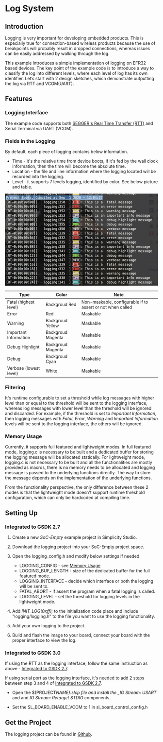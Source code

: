 # Log System

## Introduction

Logging is very important for developing embedded products. This is especially true for connection-based wireless products because the use of breakpoints will probably result in dropped connections, whereas issues can be easily addressed by walking through the log.

This example introduces a simple implementation of logging on EFR32 based devices. The key point of the example code is to introduce a way to classify the log into different levels, where each level of log has its own identifier. Let’s start with 2 design sketches, which demonstrate outputting the log via RTT and VCOM(UART).

## Features

### Logging Interface

The example code supports both [SEGGER's Real Time Transfer (RTT)](https://www.segger.com/products/debug-probes/j-link/technology/about-real-time-transfer/) and Serial Terminal via UART (VCOM).

### Fields in the Logging

By default, each piece of logging contains below information.

- Time - it's the relative time from device boots, if it's fed by the wall clock information, then the time will become the absolute time.
- Location - the file and line information where the logging located will be recorded into the logging.
- Level - it supports 7 levels logging, identified by color. See below picture and table.

![Demo Screenshot](./doc/images/demo_screenshot.jpg)

| Type                   | Color             | Note                                                       |
| ---------------------- | ----------------- | ---------------------------------------------------------- |
| Fatal (highest level)  | Backgroud Red     | Non-maskable, configurable if to assert or not when called |
| Error                  | Red               | Maskable                                                   |
| Warning                | Backgroud Yellow  | Maskable                                                   |
| Important Information  | Backgroud Magenta | Maskable                                                   |
| Debug Highlight        | Backgroud Magenta | Maskable                                                   |
| Debug                  | Backgroud Cyan    | Maskable                                                   |
| Verbose (lowest level) | White             | Maskable                                                   |

### Filtering

It's runtime configurable to set a threshold while log messages with higher level than or equal to the threshold will be sent to the logging interface, whereas log messages with lower level than the threshold will be ignored and discarded. For example, if the threshold is set to _Important Information_, then logging messages with _Fatal_, _Error_, _Warning_ and _Important Information_ levels will be sent to the logging interface, the others will be ignored.

### Memory Usage

Currently, it supports full featured and lightweight modes. In full featured mode, logging.c is necessary to be built and a dedicated buffer for storing the logging message will be allocated statically. For lightweight mode, logging.c is not necessary to be built and all the functionalities are mostly provided as macros, there is no memory needs to be allocated and logging message is passed to the underlying functions directly. The way to store the message depends on the implementation of the underlying functions.

From the functionality perspective, the only difference between these 2 modes is that the lightweight mode doesn't support runtime threshold configuration, which can only be hardcoded at compiling time.

## Setting Up

### Integrated to GSDK 2.7

1. Create a new _SoC-Empty_ example project in Simplicity Studio.

2. Download the logging project into your SoC-Empty project space.

3. Open the logging_config.h and modify below settings if needed.

   - LOGGING_CONFIG - see [Memory Usage](#memory-usage)
   - LOGGING_BUF_LENGTH - size of the dedicated buffer for the full featured mode.
   - LOGGING_INTERFACE - decide which interface or both the logging will be sent to.
   - FATAL_ABORT - if assert the program when a fatal logging is called.
   - LOGGING_LEVEL - set the threshold for logging levels in the lightweight mode.

4. Add _INIT_LOG(0xff);_ to the initialization code place and include "logging/logging.h" to the file you want to use the logging functionality.

5. Add your own logging to the project.

6. Build and flash the image to your board, connect your board with the proper interface to view the log.

### Integrated to GSDK 3.0

If using the RTT as the logging interface, follow the same instruction as above - [Integrated to GSDK 2.7](#integrated-to-gsdk-2.7).

If using serial port as the logging interface, it's needed to add 2 steps between step 3 and 4 of [Integrated to GSDK 2.7](#integrated-to-gsdk-2.7).

- Open the \${PROJECT*NAME}.slcp file and install the \_IO Stream: USART* and and _IO Stream: Retarget STDIO_ components.

- Set the SL_BOARD_ENABLE_VCOM to 1 in sl_board_control_config.h

## Get the Project

The logging project can be found in [Github](https://github.com/silabs-kevin/logging).
